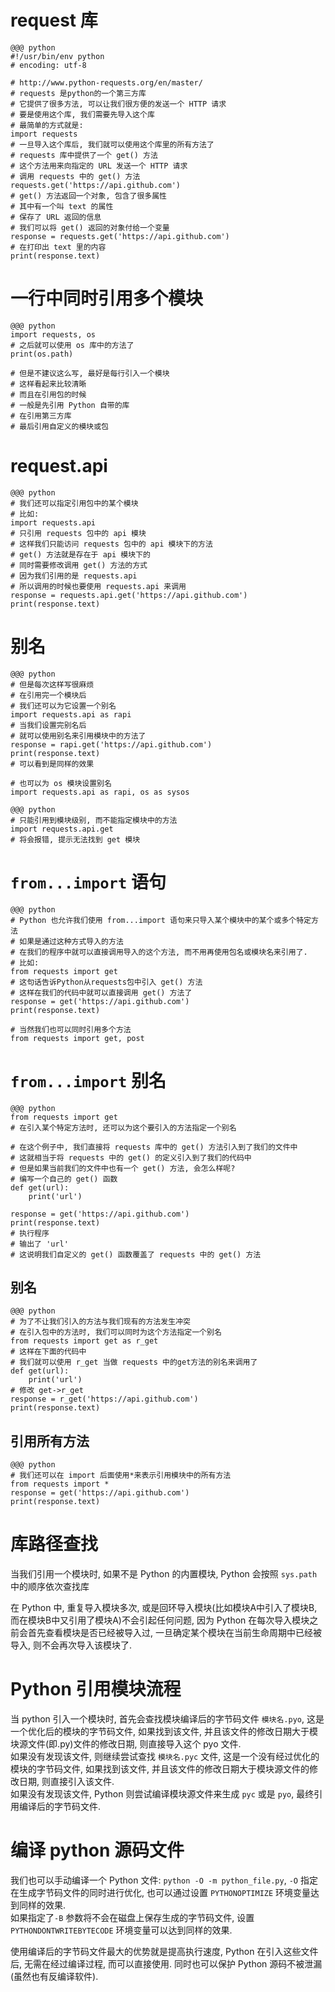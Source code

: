# request 库

    @@@ python
    #!/usr/bin/env python
    # encoding: utf-8

    # http://www.python-requests.org/en/master/
    # requests 是python的一个第三方库
    # 它提供了很多方法, 可以让我们很方便的发送一个 HTTP 请求
    # 要是使用这个库, 我们需要先导入这个库
    # 最简单的方式就是:
    import requests
    # 一旦导入这个库后, 我们就可以使用这个库里的所有方法了
    # requests 库中提供了一个 get() 方法
    # 这个方法用来向指定的 URL 发送一个 HTTP 请求
    # 调用 requests 中的 get() 方法
    requests.get('https://api.github.com')
    # get() 方法返回一个对象, 包含了很多属性
    # 其中有一个叫 text 的属性
    # 保存了 URL 返回的信息
    # 我们可以将 get() 返回的对象付给一个变量
    response = requests.get('https://api.github.com')
    # 在打印出 text 里的内容
    print(response.text)

# 一行中同时引用多个模块
    @@@ python
    import requests, os
    # 之后就可以使用 os 库中的方法了
    print(os.path)

    # 但是不建议这么写, 最好是每行引入一个模块
    # 这样看起来比较清晰
    # 而且在引用包的时候
    # 一般是先引用 Python 自带的库
    # 在引用第三方库
    # 最后引用自定义的模块或包

# request.api

    @@@ python
    # 我们还可以指定引用包中的某个模块
    # 比如:
    import requests.api
    # 只引用 requests 包中的 api 模块
    # 这样我们只能访问 requests 包中的 api 模块下的方法
    # get() 方法就是存在于 api 模块下的
    # 同时需要修改调用 get() 方法的方式
    # 因为我们引用的是 requests.api
    # 所以调用的时候也要使用 requests.api 来调用
    response = requests.api.get('https://api.github.com')
    print(response.text)

# 别名

    @@@ python
    # 但是每次这样写很麻烦
    # 在引用完一个模块后
    # 我们还可以为它设置一个别名
    import requests.api as rapi
    # 当我们设置完别名后
    # 就可以使用别名来引用模块中的方法了
    response = rapi.get('https://api.github.com')
    print(response.text)
    # 可以看到是同样的效果

    # 也可以为 os 模块设置别名
    import requests.api as rapi, os as sysos

    @@@ python
    # 只能引用到模块级别, 而不能指定模块中的方法
    import requests.api.get
    # 将会报错, 提示无法找到 get 模块

# `from...import` 语句

    @@@ python
    # Python 也允许我们使用 from...import 语句来只导入某个模块中的某个或多个特定方法
    # 如果是通过这种方式导入的方法
    # 在我们的程序中就可以直接调用导入的这个方法, 而不用再使用包名或模块名来引用了.
    # 比如:
    from requests import get
    # 这句话告诉Python从requests包中引入 get() 方法
    # 这样在我们的代码中就可以直接调用 get() 方法了
    response = get('https://api.github.com')
    print(response.text)

    # 当然我们也可以同时引用多个方法
    from requests import get, post

# `from...import` 别名

    @@@ python
    from requests import get
    # 在引入某个特定方法时, 还可以为这个要引入的方法指定一个别名

    # 在这个例子中, 我们直接将 requests 库中的 get() 方法引入到了我们的文件中
    # 这就相当于将 requests 中的 get() 的定义引入到了我们的代码中
    # 但是如果当前我们的文件中也有一个 get() 方法, 会怎么样呢?
    # 编写一个自己的 get() 函数
    def get(url):
        print('url')

    response = get('https://api.github.com')
    print(response.text)
    # 执行程序
    # 输出了 'url'
    # 这说明我们自定义的 get() 函数覆盖了 requests 中的 get() 方法

## 别名

    @@@ python
    # 为了不让我们引入的方法与我们现有的方法发生冲突
    # 在引入包中的方法时, 我们可以同时为这个方法指定一个别名
    from requests import get as r_get
    # 这样在下面的代码中
    # 我们就可以使用 r_get 当做 requests 中的get方法的别名来调用了
    def get(url):
        print('url')
    # 修改 get->r_get
    response = r_get('https://api.github.com')
    print(response.text)

## 引用所有方法
    @@@ python
    # 我们还可以在 import 后面使用*来表示引用模块中的所有方法
    from requests import *
    response = get('https://api.github.com')
    print(response.text)

# 库路径查找

当我们引用一个模块时, 如果不是 Python 的内置模块, Python 会按照 `sys.path` 中的顺序依次查找库

在 Python 中, 重复导入模块多次, 或是回环导入模块(比如模块A中引入了模块B, 而在模块B中又引用了模块A)不会引起任何问题, 因为 Python 在每次导入模块之前会首先查看模块是否已经被导入过, 一旦确定某个模块在当前生命周期中已经被导入, 则不会再次导入该模块了.

# Python 引用模块流程
当 python 引入一个模块时, 首先会查找模块编译后的字节码文件 `模块名.pyo`, 这是一个优化后的模块的字节码文件, 如果找到该文件, 并且该文件的修改日期大于模块源文件(即.py)文件的修改日期, 则直接导入这个 pyo 文件.  
如果没有发现该文件, 则继续尝试查找 `模块名.pyc` 文件, 这是一个没有经过优化的模块的字节码文件, 如果找到该文件, 并且该文件的修改日期大于模块源文件的修改日期, 则直接引入该文件.  
如果没有发现该文件, Python 则尝试编译模块源文件来生成 `pyc` 或是 `pyo`, 最终引用编译后的字节码文件.

# 编译 python 源码文件
我们也可以手动编译一个 Python 文件: `python -O -m python_file.py`, `-O` 指定在生成字节码文件的同时进行优化, 也可以通过设置 `PYTHONOPTIMIZE` 环境变量达到同样的效果.  
如果指定了`-B` 参数将不会在磁盘上保存生成的字节码文件, 设置 `PYTHONDONTWRITEBYTECODE` 环境变量可以达到同样的效果.

使用编译后的字节码文件最大的优势就是提高执行速度, Python 在引入这些文件后, 无需在经过编译过程, 而可以直接使用. 同时也可以保护 Python 源码不被泄漏(虽然也有反编译软件).